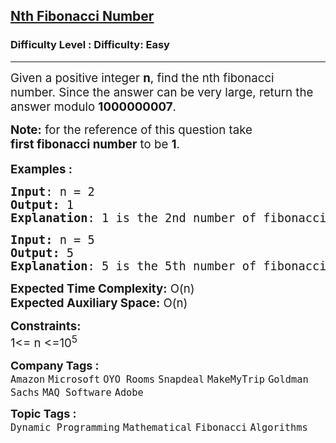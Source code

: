 <h2><a href="https://www.geeksforgeeks.org/problems/nth-fibonacci-number1335/1?page=1&difficulty=Easy&status=unsolved&sortBy=submissions">Nth Fibonacci Number</a></h2><h3>Difficulty Level : Difficulty: Easy</h3><hr><div class="problems_problem_content__Xm_eO"><p><span style="font-size: 14pt;">Given a positive integer <strong>n</strong>, find the nth fibonacci number.&nbsp;Since the answer can be very large, return&nbsp;the answer modulo <strong>1000000007</strong>.</span></p>
<p><span style="font-size: 14pt;"><strong>Note:</strong> for the reference of this question take <strong>first&nbsp;fibonacci number</strong> to be <strong>1</strong>.</span><br><br><span style="font-size: 14pt;"><strong>Examples :</strong></span></p>
<pre><span style="font-size: 14pt;"><strong>Input</strong>: n = 2
<strong>Output:</strong> 1&nbsp;
<strong>Explanation</strong>: 1 is the 2nd number of fibonacci series.
</span></pre>
<pre><span style="font-size: 14pt;"><strong>Input: </strong>n = 5
<strong>Output: </strong>5
<strong>Explanation</strong>: 5 is the 5th number of fibonacci series.
</span></pre>
<p><span style="font-size: 14pt;"><strong>Expected Time Complexity:</strong> O(n)<br><strong>Expected Auxiliary Space:</strong> O(n)<br></span></p>
<p><span style="font-size: 14pt;"><strong>Constraints:</strong><br>1&lt;= n &lt;=10<sup>5</sup></span></p></div><p><span style=font-size:18px><strong>Company Tags : </strong><br><code>Amazon</code>&nbsp;<code>Microsoft</code>&nbsp;<code>OYO Rooms</code>&nbsp;<code>Snapdeal</code>&nbsp;<code>MakeMyTrip</code>&nbsp;<code>Goldman Sachs</code>&nbsp;<code>MAQ Software</code>&nbsp;<code>Adobe</code>&nbsp;<br><p><span style=font-size:18px><strong>Topic Tags : </strong><br><code>Dynamic Programming</code>&nbsp;<code>Mathematical</code>&nbsp;<code>Fibonacci</code>&nbsp;<code>Algorithms</code>&nbsp;